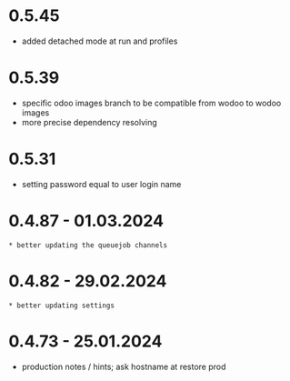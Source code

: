 # 0.5.45
  * added detached mode at run and profiles

# 0.5.39
  * specific odoo images branch to be compatible from wodoo to wodoo images
  * more precise dependency resolving 

# 0.5.31
  * setting password equal to user login name

# 0.4.87  - 01.03.2024
	* better updating the queuejob channels

# 0.4.82  - 29.02.2024
	* better updating settings
# 0.4.73  -  25.01.2024

* production notes / hints; ask hostname at restore prod